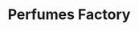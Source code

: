 ---
title: "Perfumes Factory"
url: /caracas/perfumes-factory-av-intercomunal-de-el-valle/
shop: perfumería
---